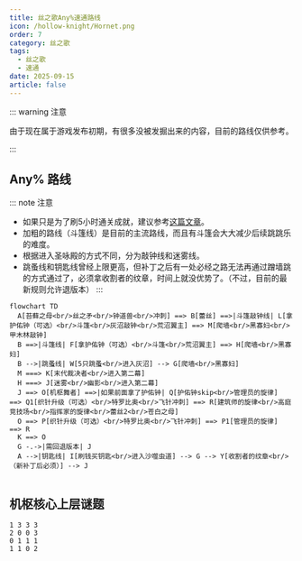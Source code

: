 ```yaml
---
title: 丝之歌Any%速通路线
icon: /hollow-knight/Hornet.png
order: 7
category: 丝之歌
tags:
  - 丝之歌
  - 速通
date: 2025-09-15
article: false
---
```


<!-- more -->

::: warning 注意

由于现在属于游戏发布初期，有很多没被发掘出来的内容，目前的路线仅供参考。

:::

## Any% 路线

::: note 注意
- 如果只是为了刷5小时通关成就，建议参考[这篇文章](5hour.md)。
- 加粗的路线（斗篷线）是目前的主流路线，而且有斗篷会大大减少后续跳跳乐的难度。
- 根据进入圣咏殿的方式不同，分为敲钟线和迷雾线。
- 跳蚤线和钥匙线曾经上限更高，但补丁之后有一处必经之路无法再通过蹭墙跳的方式通过了，必须拿收割者的纹章，时间上就没优势了。（不过，目前的最新规则允许退版本）
:::

```mermaid
flowchart TD
  A[苔藓之母<br/>丝之矛<br/>钟道兽<br/>冲刺] ==> B[蕾丝] ==>|斗篷敲钟线| L[拿护佑钟（可选）<br/>斗篷<br/>灰沼敲钟<br/>荒沼翼主] ==> M[爬墙<br/>黑寡妇<br/>甲木林敲钟]
  B ==>|斗篷线| F[拿护佑钟（可选）<br/>斗篷<br/>荒沼翼主] ==> H[爬墙<br/>黑寡妇]
  B -->|跳蚤线| W[5只跳蚤<br/>进入灰沼] --> G[爬墙<br/>黑寡妇]
  M ===> K[末代裁决者<br/>进入第二幕]
  H ===> J[迷雾<br/>幽影<br/>进入第二幕]
  J ==> O[机枢舞者] ==>|如果前面拿了护佑钟| Q[护佑钟skip<br/>管理员的旋律] ==> Q1[织针升级（可选）<br/>特罗比奥<br/>飞针冲刺] ==> R[建筑师的旋律<br/>高庭竞技场<br/>指挥家的旋律<br/>蕾丝2<br/>苍白之母]
  O ==> P[织针升级（可选）<br/>特罗比奥<br/>飞针冲刺] ==> P1[管理员的旋律] ==> R
  K ==> O
  G -.->|需回退版本| J
  A -->|钥匙线| I[刷钱买钥匙<br/>进入沙噬虫道] --> G --> Y[收割者的纹章<br/>（新补丁后必须）] --> J
  
```

## 机枢核心上层谜题

```text :no-line-numbers
1 3 3 3
2 0 0 3
0 1 1 1
1 1 0 2
```